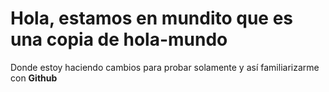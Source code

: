 # Hola, estamos en mundito que es una copia de hola-mundo
Donde estoy haciendo cambios para probar solamente y así familiarizarme con **Github**
